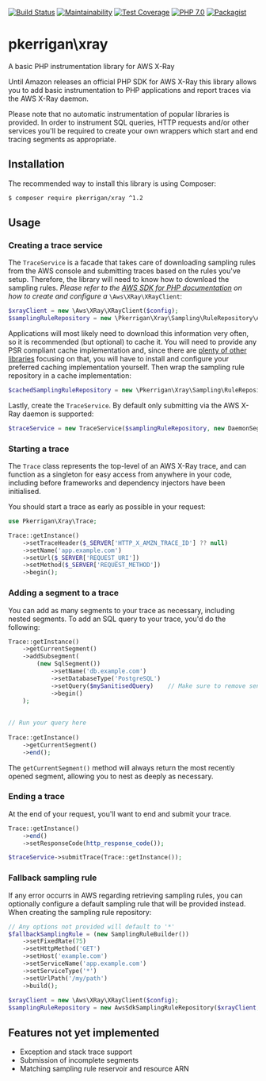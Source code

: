 [![Build Status](https://img.shields.io/travis/patrickkerrigan/php-xray.svg?style=flat-square)](https://travis-ci.org/patrickkerrigan/php-xray) [![Maintainability](https://api.codeclimate.com/v1/badges/548ad6b7c25bef8004cd/maintainability)](https://codeclimate.com/github/patrickkerrigan/php-xray/maintainability) [![Test Coverage](https://api.codeclimate.com/v1/badges/548ad6b7c25bef8004cd/test_coverage)](https://codeclimate.com/github/patrickkerrigan/php-xray/test_coverage) [![PHP 7.0](https://img.shields.io/badge/php-7.0-blue.svg?style=flat-square)](http://php.net/)  [![Packagist](https://img.shields.io/packagist/v/pkerrigan/xray.svg?style=flat-square)](https://packagist.org/packages/pkerrigan/xray)

# pkerrigan\xray
A basic PHP instrumentation library for AWS X-Ray

Until Amazon releases an official PHP SDK for AWS X-Ray this library allows you to add basic instrumentation to PHP applications and report traces via the AWS X-Ray daemon.

Please note that no automatic instrumentation of popular libraries is provided. In order to instrument SQL queries, HTTP requests and/or other services you'll be required to create your own wrappers which start and end tracing segments as appropriate.

## Installation

The recommended way to install this library is using Composer:

```bash
$ composer require pkerrigan/xray ^1.2
```

## Usage

### Creating a trace service

The `TraceService` is a facade that takes care of downloading sampling rules from the AWS console and submitting traces based on the rules you've setup. Therefore, the library will need to know how to download the sampling rules. *Please refer to the [AWS SDK for PHP documentation](https://aws.amazon.com/sdk-for-php/) on how to create and configure a* `\Aws\XRay\XRayClient`:

```php
$xrayClient = new \Aws\XRay\XRayClient($config);
$samplingRuleRepository = new \Pkerrigan\Xray\Sampling\RuleRepository\AwsSdkRuleRepository($xrayClient);
```

Applications will most likely need to download this information very often, so it is recommended (but optional) to cache it. You will need to provide any PSR compliant cache implementation and, since there are [plenty of other libraries](https://packagist.org/providers/psr/simple-cache-implementation) focusing on that, you will have to install and configure your preferred caching implementation yourself. Then wrap the sampling rule repository in a cache implementation:

```php
$cachedSamplingRuleRepository = new \Pkerrigan\Xray\Sampling\RuleRepository\CachedRuleRepository($samplingRuleRepository, $psrCacheImplementation);
```

Lastly, create the `TraceService`. By default only submitting via the AWS X-Ray daemon is supported:

```php
$traceService = new TraceService($samplingRuleRepository, new DaemonSegmentSubmitter());
```

### Starting a trace

The `Trace` class represents the top-level of an AWS X-Ray trace, and can function as a singleton for easy access from anywhere in your code, including before frameworks and dependency injectors have been initialised.

You should start a trace as early as possible in your request:

```php
use Pkerrigan\Xray\Trace;

Trace::getInstance()
    ->setTraceHeader($_SERVER['HTTP_X_AMZN_TRACE_ID'] ?? null)
    ->setName('app.example.com')
    ->setUrl($_SERVER['REQUEST_URI'])
    ->setMethod($_SERVER['REQUEST_METHOD'])
    ->begin(); 
```

### Adding a segment to a trace

You can add as many segments to your trace as necessary, including nested segments. To add an SQL query to your trace, you'd do the following:

```php
Trace::getInstance()
    ->getCurrentSegment()
    ->addSubsegment(
        (new SqlSegment())
            ->setName('db.example.com')
            ->setDatabaseType('PostgreSQL')
            ->setQuery($mySanitisedQuery)    // Make sure to remove sensitive data before passing in a query
            ->begin()    
    );
    
    
// Run your query here
    
Trace::getInstance()
    ->getCurrentSegment()
    ->end();
```

The `getCurrentSegment()` method will always return the most recently opened segment, allowing you to nest as deeply as necessary.

### Ending a trace

At the end of your request, you'll want to end and submit your trace.

```php
Trace::getInstance()
    ->end()
    ->setResponseCode(http_response_code());

$traceService->submitTrace(Trace::getInstance());
```


### Fallback sampling rule

If any error occurrs in AWS regarding retrieving sampling rules, you can optionally configure a default sampling rule that will be provided instead. When creating the sampling rule repository:

```php
// Any options not provided will default to '*'
$fallbackSamplingRule = (new SamplingRuleBuilder())
	->setFixedRate(75)
	->setHttpMethod('GET')
	->setHost('example.com')
	->setServiceName('app.example.com')
	->setServiceType('*')
	->setUrlPath('/my/path')
	->build();
	
$xrayClient = new \Aws\XRay\XRayClient($config);
$samplingRuleRepository = new AwsSdkSamplingRuleRepository($xrayClient, $fallbackSamplingRule);
```

## Features not yet implemented

* Exception and stack trace support
* Submission of incomplete segments
* Matching sampling rule reservoir and resource ARN
